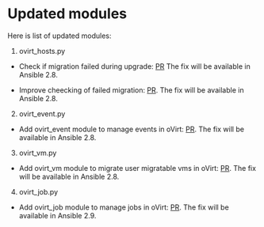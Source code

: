 Updated modules
===============

Here is list of updated modules:

1. ovirt_hosts.py

- Check if migration failed during upgrade: [PR](https://github.com/ansible/ansible/pull/46104)
  The fix will be available in Ansible 2.8.

- Improve cheecking of failed migration: [PR](https://github.com/ansible/ansible/pull/50489).
  The fix will be available in Ansible 2.8.

2. ovirt_event.py

- Add ovirt_event module to manage events in oVirt: [PR](https://github.com/ansible/ansible/pull/52982).
  The fix will be available in Ansible 2.8.

3. ovirt_vm.py

- Add ovirt_vm module to migrate user migratable vms in oVirt: [PR](https://github.com/oVirt/ovirt-ansible-cluster-upgrade/pull/51).
  The fix will be available in Ansible 2.8.


4. ovirt_job.py

- Add ovirt_job module to manage jobs in oVirt: [PR](https://github.com/oVirt/ovirt-ansible-cluster-upgrade/pull/53).
  The fix will be available in Ansible 2.9.
